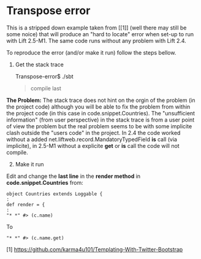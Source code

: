 Transpose error
===============

This is a stripped down example taken from [[1]] (well there may still be some noice) that will produce an "hard to locate" error when set-up to run with 
Lift 2.5-M1. The same code runs without any problem with Lift 2.4. 

To reproduce the error (and/or make it run) follow the steps bellow.

1) Get the stack trace 
 
	Transpose-error$ ./sbt 
	> compile
	> last 

**The Problem:**
The stack trace does not hint on the orgin of the problem (in the project code) although you will be able to fix the 
problem from within the project code (in this case in code.snippet.Countries).
The "unsufficient information" (from user perspective) in the stack trace is from a user point of view the problem but 
the real problem seems to be with some implicite clash outside the "users code" in the project. 
In 2.4 the code worked without a added net.liftweb.record.MandatoryTypedField **is** call (via implicite), in 2.5-M1 
without a explicite **get** or **is** call the code will not compile.

2) Make it run 

Edit and change the **last line** in the **render method** in **code.snippet.Countries** from: 
 
	object Countries extends Loggable {
	:
	def render = { 
	:
	"* *" #> (c.name)

To
 
	"* *" #> (c.name.get)
 
[1] https://github.com/karma4u101/Templating-With-Twitter-Bootstrap


